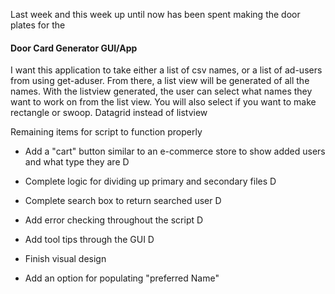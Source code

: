 
Last week and this week up until now has been spent making the door plates for the 

#### Door Card Generator GUI/App
I want this application to take either a list of csv names, or a list of ad-users from using get-aduser. From there, a list view will be generated of all the names. With the listview generated, the user can select what names they want to work on from the list view. You will also select if you want to make rectangle or swoop. Datagrid instead of listview

Remaining items for script to function properly
- Add a "cart" button similar to an e-commerce store to show added users and what type they are D
- Complete logic for dividing up primary and secondary files D
- Complete search box to return searched user D

- Add error checking throughout the script D
- Add tool tips through the GUI D
- Finish visual design
- Add an option for populating "preferred Name"


